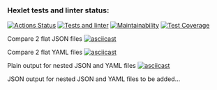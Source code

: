 ### Hexlet tests and linter status:
[![Actions Status](https://github.com/anewauroraeva/frontend-project-46/workflows/hexlet-check/badge.svg)](https://github.com/anewauroraeva/frontend-project-46/actions)
[![Tests and linter](https://github.com/anewauroraeva/frontend-project-46/actions/workflows/tests-and-linter.yml/badge.svg)](https://github.com/anewauroraeva/frontend-project-46/actions/workflows/tests-and-linter.yml)
[![Maintainability](https://api.codeclimate.com/v1/badges/8950b915b4a1c9c14140/maintainability)](https://codeclimate.com/github/anewauroraeva/frontend-project-46/maintainability)
[![Test Coverage](https://api.codeclimate.com/v1/badges/8950b915b4a1c9c14140/test_coverage)](https://codeclimate.com/github/anewauroraeva/frontend-project-46/test_coverage)

Compare 2 flat JSON files
[![asciicast](https://asciinema.org/a/567268.svg)](https://asciinema.org/a/567268)

Compare 2 flat YAML files
[![asciicast](https://asciinema.org/a/570794.svg)](https://asciinema.org/a/570794)

Plain output for nested JSON and YAML files
[![asciicast](https://asciinema.org/a/578844.svg)](https://asciinema.org/a/578844)

JSON output for nested JSON and YAML files
to be added...